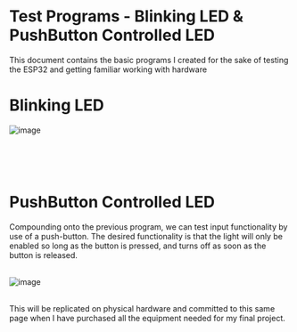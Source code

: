 # Test Programs - Blinking LED & PushButton Controlled LED
This document contains the basic programs I created for the sake of testing the ESP32 and getting familiar working with hardware



# Blinking LED

![image](https://user-images.githubusercontent.com/101617018/158307483-29a3b5f9-1893-4aa4-b81d-ec9ce512d9ee.png)
 



<br/>
<br/>
<br/>

# PushButton Controlled LED

Compounding onto the previous program, we can test input functionality by use of a push-button. 
The desired functionality is that the light will only be enabled so long as the button is pressed,
and turns off as soon as the button is released.
<br/>
<br/>

![image](https://user-images.githubusercontent.com/101617018/158310247-f83ad250-b529-4438-8d7c-431b5ecff91b.png)


<br/>
This will be replicated on physical hardware and committed to this same page when I have purchased all the equipment needed for my 
final project.
